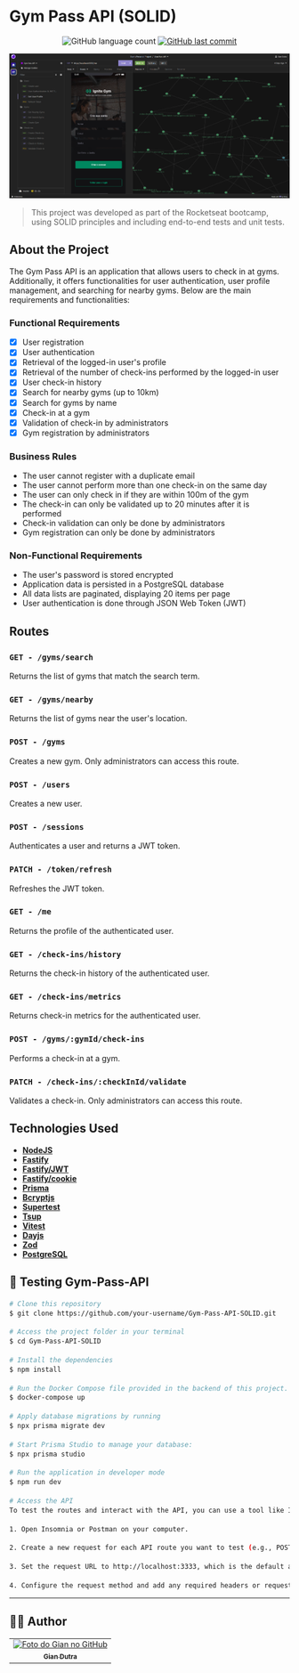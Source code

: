 # Gym Pass API (SOLID)

<p align="center">
  <img alt="GitHub language count" src="https://img.shields.io/github/languages/count/GianDutra/Gym-Pass-API-SOLID?color=%2304D361">

   <a href="https://github.com/GianDutra/Gym-Pass-API-SOLID/commits/master">
    <img alt="GitHub last commit" src="https://img.shields.io/github/last-commit/GianDutra/Gym-Pass-API-SOLID">
  </a>
  
</p>
<img src="./.github/Gym_Pass_API.png" alt="Gym-Pass-API-SOLID" title="Gym-Pass-API-SOLID">



> This project was developed as part of the Rocketseat bootcamp, using SOLID principles and including end-to-end tests and unit tests.

## About the Project

The Gym Pass API is an application that allows users to check in at gyms. Additionally, it offers functionalities for user authentication, user profile management, and searching for nearby gyms. Below are the main requirements and functionalities:

### Functional Requirements

- [X] User registration
- [X] User authentication
- [X] Retrieval of the logged-in user's profile
- [X] Retrieval of the number of check-ins performed by the logged-in user
- [X] User check-in history
- [X] Search for nearby gyms (up to 10km)
- [X] Search for gyms by name
- [X] Check-in at a gym
- [X] Validation of check-in by administrators
- [X] Gym registration by administrators

### Business Rules

- The user cannot register with a duplicate email
- The user cannot perform more than one check-in on the same day
- The user can only check in if they are within 100m of the gym
- The check-in can only be validated up to 20 minutes after it is performed
- Check-in validation can only be done by administrators
- Gym registration can only be done by administrators

### Non-Functional Requirements

- The user's password is stored encrypted
- Application data is persisted in a PostgreSQL database
- All data lists are paginated, displaying 20 items per page
- User authentication is done through JSON Web Token (JWT)

## Routes

### `GET - /gyms/search`

Returns the list of gyms that match the search term.

### `GET - /gyms/nearby`

Returns the list of gyms near the user's location.

### `POST - /gyms`

Creates a new gym. Only administrators can access this route.

### `POST - /users`

Creates a new user.

### `POST - /sessions`

Authenticates a user and returns a JWT token.

### `PATCH - /token/refresh`

Refreshes the JWT token.

### `GET - /me`

Returns the profile of the authenticated user.

### `GET - /check-ins/history`

Returns the check-in history of the authenticated user.

### `GET - /check-ins/metrics`

Returns check-in metrics for the authenticated user.

### `POST - /gyms/:gymId/check-ins`

Performs a check-in at a gym.

### `PATCH - /check-ins/:checkInId/validate`

Validates a check-in. Only administrators can access this route.

## Technologies Used

- **[NodeJS](https://nodejs.org)**
- **[Fastify](https://github.com/fastify/fastify)**
- **[Fastify/JWT](https://github.com/fastify/fastify-jwt)**
- **[Fastify/cookie](https://github.com/fastify/fastify-cookie)**
- **[Prisma](https://www.prisma.io/)**
- **[Bcryptjs](https://github.com/dcodeIO/bcrypt.js)**
- **[Supertest](https://github.com/visionmedia/supertest)**
- **[Tsup](https://github.com/effector/tsup)**
- **[Vitest](https://github.com/vitejs/vite)**
- **[Dayjs](https://github.com/iamkun/dayjs)**
- **[Zod](https://github.com/vriad/zod)**
- **[PostgreSQL](https://www.postgresql.org/)**



## 🚀 Testing Gym-Pass-API

```bash
# Clone this repository
$ git clone https://github.com/your-username/Gym-Pass-API-SOLID.git

# Access the project folder in your terminal
$ cd Gym-Pass-API-SOLID

# Install the dependencies
$ npm install

# Run the Docker Compose file provided in the backend of this project.
$ docker-compose up 

# Apply database migrations by running
$ npx prisma migrate dev

# Start Prisma Studio to manage your database:
$ npx prisma studio

# Run the application in developer mode
$ npm run dev

# Access the API
To test the routes and interact with the API, you can use a tool like Insomnia or Postman. Follow these steps:

1. Open Insomnia or Postman on your computer.

2. Create a new request for each API route you want to test (e.g., POST, GET, PUT, DELETE).

3. Set the request URL to http://localhost:3333, which is the default address where your API should be running.

4. Configure the request method and add any required headers or request body parameters according to the route you want to test.

```


---


## 👨‍💼 Author

<table>
  <tr>
    <td align="center">
      <a href="#">
        <img src="https://github.com/GianDutra.png" width="100px;" alt="Foto do Gian no GitHub"/><br>
        <sub>
          <b>Gian Dutra</b>
        </sub>
      </a>
    </td>
  </tr>
</table>



